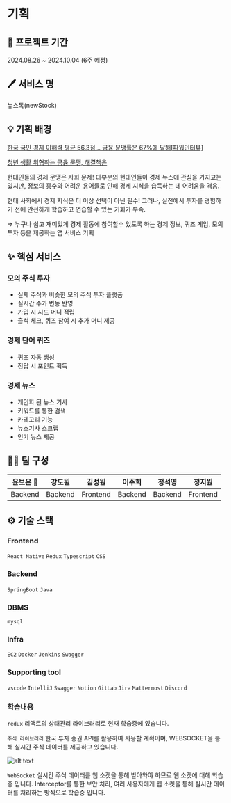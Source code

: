 # 기획

## **📆 프로젝트 기간**

2024.08.26 ~ 2024.10.04 (6주 예정)

## **🖊 서비스 명**

뉴스톡(newStock)

## **💡 기획 배경**

[한국 국민 경제 이해력 평균 56.3점… 금융 문맹률은 67%에 달해[파워인터뷰]](https://www.munhwa.com/news/view.html?no=2023112201032005054001)

[청년 생활 위협하는 금융 문맹, 해결책은](https://www.kunews.ac.kr/news/articleView.html?idxno=41741)

현대인들의 경제 문맹은 사회 문제! 대부분의 현대인들이 경제 뉴스에 관심을 가지고는 있지만, 정보의 홍수와 어려운 용어들로 인해 경제 지식을 습득하는 데 어려움을 겪음.

현대 사회에서 경제 지식은 더 이상 선택이 아닌 필수! 그러나, 실전에서 투자를 경험하기 전에 안전하게 학습하고 연습할 수 있는 기회가 부족.

⇒ 누구나 쉽고 재미있게 경제 활동에 참여할수 있도록 하는 경제 정보, 퀴즈 게임, 모의 투자 등을 제공하는 앱 서비스 기획

## **✨ 핵심 서비스**

### **모의 주식 투자**

- 실제 주식과 비슷한 모의 주식 투자 플랫폼
- 실시간 주가 변동 반영
- 가입 시 시드 머니 적립
- 출석 체크, 퀴즈 참여 시 추가 머니 제공

### **경제 단어 퀴즈**

- 퀴즈 자동 생성
- 정답 시 포인트 획득

### **경제 뉴스**

- 개인화 된 뉴스 기사
- 키워드를 통한 검색
- 카테고리 기능
- 뉴스기사 스크랩
- 인기 뉴스 제공

## **👯‍♂️ 팀 구성**

| **윤보은 👑** | **강도원** | **김성원** | **이주희** | **정석영** | **정지원** |
| ------------- | ---------- | ---------- | ---------- | ---------- | ---------- |
| Backend       | Backend    | Frontend   | Backend    | Backend    | Frontend   |

## ⚙ 기술 스택

### **Frontend**

`React Native` `Redux` `Typescript` `CSS`

### **Backend**

`SpringBoot` `Java`

### **DBMS**

`mysql`

### **Infra**

`EC2` `Docker` `Jenkins` `Swagger`

### **Supporting tool**

`vscode` `IntelliJ` `Swagger` `Notion` `GitLab` `Jira` `Mattermost` `Discord`

### 학습내용

`redux` 리액트의 상태관리 라이브러리로 현재 학습중에 있습니다.

`주식 라이브러리` 한국 투자 증권 API를 활용하여 사용할 계획이며, WEBSOCKET을 통해 실시간 주식 데이터를 제공하고 있습니다.

 ![alt text](image(20).png)

`WebSocket` 실시간 주식 데이터를 웹 소켓을 통해 받아와야 하므로 웹 소켓에 대해 학습중 입니다. Interceptor를 통한 보안 처리, 여러 사용자에게 웹 소켓을 통해 실시간 데이터를 처리하는 방식으로 학습중 입니다.
